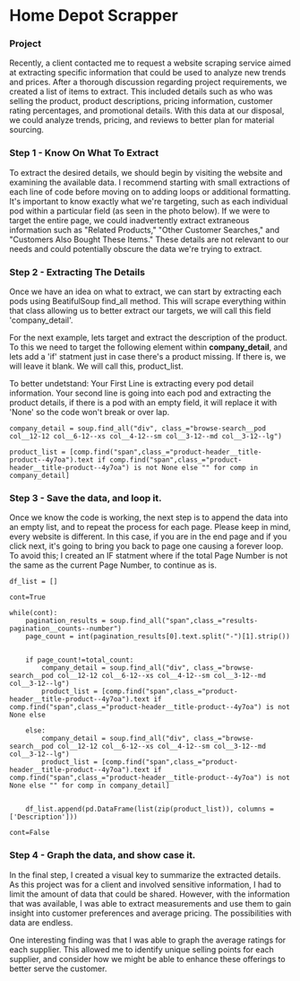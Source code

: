 # Home Depot Scrapper

### Project

Recently, a client contacted me to request a website scraping service aimed at extracting specific information that could be used to analyze new trends and prices. After a thorough discussion regarding project requirements, we created a list of items to extract. This included details such as who was selling the product, product descriptions, pricing information, customer rating percentages, and promotional details. With this data at our disposal, we could analyze trends, pricing, and reviews to better plan for material sourcing.


### Step 1 - Know On What To Extract

To extract the desired details, we should begin by visiting the website and examining the available data. I recommend starting with small extractions of each line of code before moving on to adding loops or additional formatting. It's important to know exactly what we're targeting, such as each individual pod within a particular field (as seen in the photo below). If we were to target the entire page, we could inadvertently extract extraneous information such as "Related Products," "Other Customer Searches," and "Customers Also Bought These Items." These details are not relevant to our needs and could potentially obscure the data we're trying to extract.


### Step 2 - Extracting The Details

Once we have an idea on what to extract, we can start by extracting each pods using BeatifulSoup find_all method. This will scrape everything within that class allowing us to better extract our targets, we will call this field 'company_detail'. 

For the next example, lets target and extract the description of the product. To this we need to target the following element within **company_detail**, and lets add a 'if' statment just in case there's a product missing. If there is, we will leave it blank. We will call this, product_list. 

To better undetstand: Your First Line is extracting every pod detail information. Your second line is going into each pod and extracting the product details, if there is a pod with an empty field, it will replace it with 'None' so the code won't break or over lap. 


```
company_detail = soup.find_all("div", class_="browse-search__pod col__12-12 col__6-12--xs col__4-12--sm col__3-12--md col__3-12--lg")

product_list = [comp.find("span",class_="product-header__title-product--4y7oa").text if comp.find("span",class_="product-header__title-product--4y7oa") is not None else "" for comp in company_detail]
```

### Step 3 - Save the data, and loop it.

Once we know the code is working, the next step is to append the data into an empty list, and to repeat the process for each page. Please keep in mind, every website is different. In this case, if you are in the end page and if you click next, it's going to bring you back to page one causing a forever loop. To avoid this; I created an IF statment where if the total Page Number is not the same as the current Page Number, to continue as is. 

```
df_list = []

cont=True

while(cont):
    pagination_results = soup.find_all("span",class_="results-pagination__counts--number")
    page_count = int(pagination_results[0].text.split("-")[1].strip())

   
    if page_count!=total_count:
        company_detail = soup.find_all("div", class_="browse-search__pod col__12-12 col__6-12--xs col__4-12--sm col__3-12--md col__3-12--lg")
        product_list = [comp.find("span",class_="product-header__title-product--4y7oa").text if comp.find("span",class_="product-header__title-product--4y7oa") is not None else
    
    else:
        company_detail = soup.find_all("div", class_="browse-search__pod col__12-12 col__6-12--xs col__4-12--sm col__3-12--md col__3-12--lg")
        product_list = [comp.find("span",class_="product-header__title-product--4y7oa").text if comp.find("span",class_="product-header__title-product--4y7oa") is not None else "" for comp in company_detail]


    df_list.append(pd.DataFrame(list(zip(product_list)), columns = ['Description']))

cont=False
```

### Step 4 - Graph the data, and show case it.

In the final step, I created a visual key to summarize the extracted details. As this project was for a client and involved sensitive information, I had to limit the amount of data that could be shared. However, with the information that was available, I was able to extract measurements and use them to gain insight into customer preferences and average pricing. The possibilities with data are endless.

One interesting finding was that I was able to graph the average ratings for each supplier. This allowed me to identify unique selling points for each supplier, and consider how we might be able to enhance these offerings to better serve the customer.




